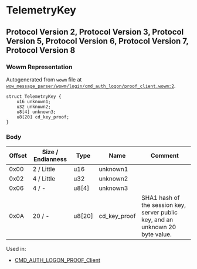 # TelemetryKey

## Protocol Version 2, Protocol Version 3, Protocol Version 5, Protocol Version 6, Protocol Version 7, Protocol Version 8

### Wowm Representation

Autogenerated from `wowm` file at [`wow_message_parser/wowm/login/cmd_auth_logon/proof_client.wowm:2`](https://github.com/gtker/wow_messages/tree/main/wow_message_parser/wowm/login/cmd_auth_logon/proof_client.wowm#L2).
```rust,ignore
struct TelemetryKey {
    u16 unknown1;
    u32 unknown2;
    u8[4] unknown3;
    u8[20] cd_key_proof;
}
```
### Body

| Offset | Size / Endianness | Type | Name | Comment |
| ------ | ----------------- | ---- | ---- | ------- |
| 0x00 | 2 / Little | u16 | unknown1 |  |
| 0x02 | 4 / Little | u32 | unknown2 |  |
| 0x06 | 4 / - | u8[4] | unknown3 |  |
| 0x0A | 20 / - | u8[20] | cd_key_proof | SHA1 hash of the session key, server public key, and an unknown 20 byte value. |


Used in:
* [CMD_AUTH_LOGON_PROOF_Client](cmd_auth_logon_proof_client.md)

